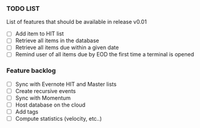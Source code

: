 ### TODO LIST

List of features that should be available in release v0.01

* [ ] Add item to HIT list
* [ ] Retrieve all items in the database
* [ ] Retrieve all items due within a given date
* [ ] Remind user of all items due by EOD the first time a terminal is opened

### Feature backlog

* [ ] Sync with Evernote HIT and Master lists
* [ ] Create recursive events
* [ ] Sync with Momentum
* [ ] Host database on the cloud
* [ ] Add tags
* [ ] Compute statistics (velocity, etc..)

